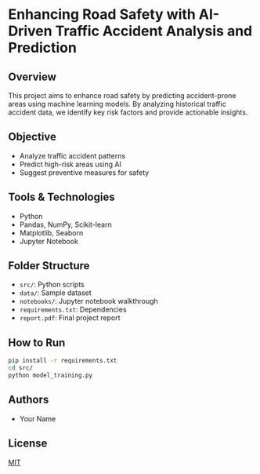 # Enhancing Road Safety with AI-Driven Traffic Accident Analysis and Prediction

## Overview
This project aims to enhance road safety by predicting accident-prone areas using machine learning models. By analyzing historical traffic accident data, we identify key risk factors and provide actionable insights.

## Objective
- Analyze traffic accident patterns
- Predict high-risk areas using AI
- Suggest preventive measures for safety

## Tools & Technologies
- Python
- Pandas, NumPy, Scikit-learn
- Matplotlib, Seaborn
- Jupyter Notebook

## Folder Structure
- `src/`: Python scripts
- `data/`: Sample dataset
- `notebooks/`: Jupyter notebook walkthrough
- `requirements.txt`: Dependencies
- `report.pdf`: Final project report

## How to Run
```bash
pip install -r requirements.txt
cd src/
python model_training.py
```

## Authors
- Your Name

## License
[MIT](LICENSE)
